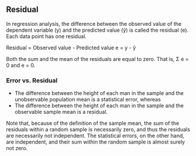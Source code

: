 ## Residual
In regression analysis, the difference between the observed value of the dependent variable (y) and the predicted value (ŷ) is called the residual (e). Each data point has one residual.

Residual = Observed value - Predicted value 
e = y - ŷ

Both the sum and the mean of the residuals are equal to zero. That is, Σ e = 0 and e = 0.

### Error vs. Residual
- The difference between the height of each man in the sample and the unobservable population mean is a statistical error, whereas
- The difference between the height of each man in the sample and the observable sample mean is a residual.

Note that, because of the definition of the sample mean, the sum of the residuals within a random sample is necessarily zero, and thus the residuals are necessarily not independent. The statistical errors, on the other hand, are independent, and their sum within the random sample is almost surely not zero.
